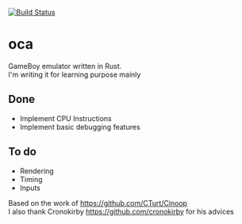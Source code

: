 [![Build Status](https://travis-ci.com/Lisible/oca.svg?branch=master)](https://travis-ci.com/Lisible/oca)

# oca
GameBoy emulator written in Rust.  
I'm writing it for learning purpose mainly

## Done
- Implement CPU Instructions
- Implement basic debugging features
## To do
- Rendering
- Timing
- Inputs

Based on the work of https://github.com/CTurt/Cinoop  
I also thank Cronokirby https://github.com/cronokirby for his advices 
